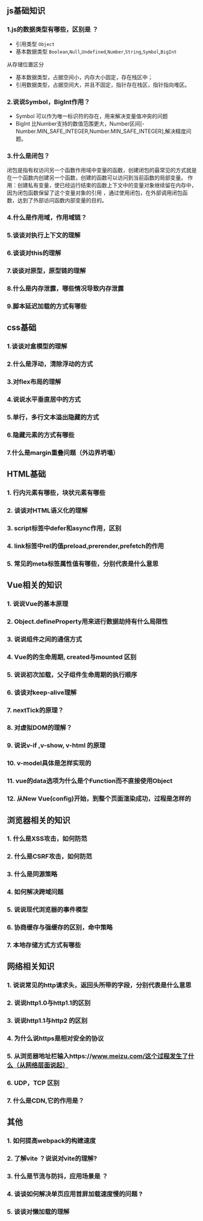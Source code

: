 



## js基础知识
### 1.js的数据类型有哪些，区别是 ？

- 引用类型 `Object`
- 基本数据类型 `Boolean`,`Null`,`Undefined`,`Number`,`String`,`Symbol`,`BigInt`

 从存储位置区分
 - 基本数据类型，占据空间小，内存大小固定，存在栈区中；
 - 引用数据类型，占据空间大，并且不固定，指针存在栈区，指针指向堆区。

### 2.说说Symbol，BigInt作用？ 
- Symbol 可以作为唯一标识符的存在，用来解决变量值冲突的问题
- BigInt 比Number支持的数值范围更大，Number区间[-Number.MIN_SAFE_INTEGER,Number.MIN_SAFE_INTEGER],解决精度问题。
   

### 3.什么是闭包？
  闭包是指有权访问另一个函数作用域中变量的函数，创建闭包的最常见的方式就是在一个函数内创建另一个函数，创建的函数可以访问到当前函数的局部变量。
  作用：创建私有变量，使已经运行结束的函数上下文中的变量对象继续留在内存中，因为闭包函数保留了这个变量对象的引用
  ，通过使用闭包，在外部调用闭包函数，达到了外部访问函数内部变量的目的。

### 4.什么是作用域，作用域链？
   
### 5.谈谈对执行上下文的理解

### 6.谈谈对this的理解

### 7.谈谈对原型，原型链的理解

### 8.什么是内存泄露，哪些情况导致内存泄露

### 9.脚本延迟加载的方式有哪些


## css基础

### 1.谈谈对盒模型的理解
### 2.什么是浮动，清除浮动的方式
### 3.对flex布局的理解
### 4.说说水平垂直居中的方式
### 5.单行，多行文本溢出隐藏的方式
### 6.隐藏元素的方式有哪些
### 7.什么是margin重叠问题（外边界坍塌）


## HTML基础
### 1. 行内元素有哪些，块状元素有哪些 
### 2. 谈谈对HTML语义化的理解
### 3. script标签中defer和async作用，区别
### 4. link标签中rel的值preload,prerender,prefetch的作用
### 5. 常见的meta标签属性值有哪些，分别代表是什么意思




## Vue相关的知识

### 1. 说说Vue的基本原理

### 2. Object.defineProperty用来进行数据劫持有什么局限性

### 3. 说说组件之间的通信方式

### 4. Vue的的生命周期, created与mounted 区别

### 5. 说说初次加载，父子组件生命周期的执行顺序

### 6. 谈谈对keep-alive理解

### 7. nextTick的原理？

### 8. 对虚拟DOM的理解？

### 9. 说说v-if ,v-show, v-html 的原理

### 10. v-model具体是怎样实现的

### 11. vue的data选项为什么是个Function而不直接使用Object

### 12. 从New Vue(config)开始，到整个页面渲染成功，过程是怎样的 





## 浏览器相关的知识

### 1. 什么是XSS攻击，如何防范

### 2. 什么是CSRF攻击，如何防范

### 3. 什么是同源策略

### 4. 如何解决跨域问题

### 5. 说说现代浏览器的事件模型

### 6. 协商缓存与强缓存的区别，命中策略

### 7. 本地存储方式方式有哪些




## 网络相关知识


### 1. 说说常见的http请求头，返回头所带的字段，分别代表是什么意思

### 2. 说说http1.0与http1.1的区别

### 3. 说说http1.1与http2 的区别

### 4. 为什么说https是相对安全的协议

### 5. 从浏览器地址栏输入https://www.meizu.com/这个过程发生了什么（从网络层面说起）

### 6. UDP，TCP 区别

### 7. 什么是CDN,它的作用是？



## 其他

### 1. 如何提高webpack的构建速度

### 2. 了解vite ？说说对vite的理解?

### 3. 什么是节流与防抖，应用场景是 ？

### 4. 谈谈如何解决单页应用首屏加载速度慢的问题 ?

### 5. 谈谈对懒加载的理解




